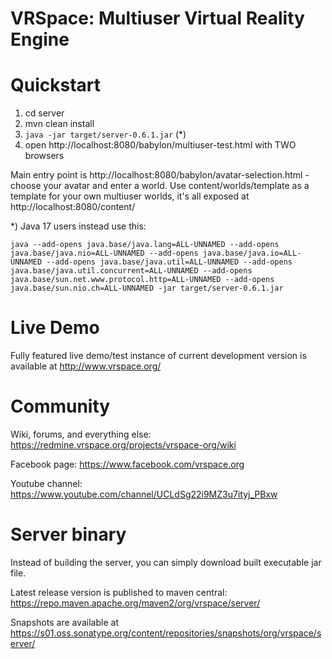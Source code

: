 # VRSpace: Multiuser Virtual Reality Engine

# Quickstart

1) cd server
2) mvn clean install
3) `java -jar target/server-0.6.1.jar` (*)
4) open http://localhost:8080/babylon/multiuser-test.html with TWO browsers

Main entry point is http://localhost:8080/babylon/avatar-selection.html - choose your avatar and enter a world.
Use content/worlds/template as a template for your own multiuser worlds, it's all exposed at http://localhost:8080/content/

*) Java 17 users instead use this:

    java --add-opens java.base/java.lang=ALL-UNNAMED --add-opens java.base/java.nio=ALL-UNNAMED --add-opens java.base/java.io=ALL-UNNAMED --add-opens java.base/java.util=ALL-UNNAMED --add-opens java.base/java.util.concurrent=ALL-UNNAMED --add-opens java.base/sun.net.www.protocol.http=ALL-UNNAMED --add-opens java.base/sun.nio.ch=ALL-UNNAMED -jar target/server-0.6.1.jar

# Live Demo

Fully featured live demo/test instance of current development version is available at http://www.vrspace.org/

# Community

Wiki, forums, and everything else: https://redmine.vrspace.org/projects/vrspace-org/wiki

Facebook page: https://www.facebook.com/vrspace.org

Youtube channel: https://www.youtube.com/channel/UCLdSg22i9MZ3u7ityj_PBxw

# Server binary

Instead of building the server, you can simply download built executable jar file.

Latest release version is published to maven central: https://repo.maven.apache.org/maven2/org/vrspace/server/

Snapshots are available at https://s01.oss.sonatype.org/content/repositories/snapshots/org/vrspace/server/